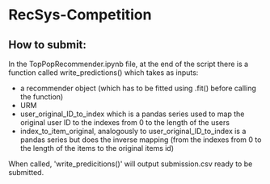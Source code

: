 # RecSys-Competition
## How to submit:
In the TopPopRecommender.ipynb file, at the end of the script there is a function called write_predictions() which takes as inputs:  
 - a recommender object (which has to be fitted using .fit() before calling the function)
 - URM
 - user_original_ID_to_index which is a pandas series used to map the original user ID to the indexes from 0 to the length of the users
 - index_to_item_original, analogously to user_original_ID_to_index is a pandas series but does the inverse mapping (from the indexes from 0 to the length of the items to the original items id)

When called, 'write_predicitions()' will output submission.csv ready to be submitted.
